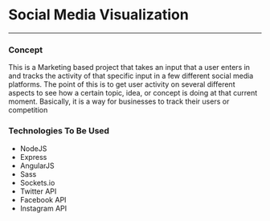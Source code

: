 <h1>Social Media Visualization</h1>
  <hr>
  <h3>Concept</h3>
    <p>This is a Marketing based project that takes an input that a user enters in and tracks the activity of that specific input in a few different social media platforms. The point of this is to get user activity on several different aspects to see how a certain topic, idea, or concept is doing at that current moment. Basically, it is a way for businesses to track their users or competition</p>

  <h3>Technologies To Be Used</h3>
    <ul>
      <li>NodeJS</li>
      <li>Express</li>
      <li>AngularJS</li>
      <li>Sass</li>
      <li>Sockets.io</li>
      <li>Twitter API</li>
      <li>Facebook API</li>
      <li>Instagram API</li>
    </ul>
